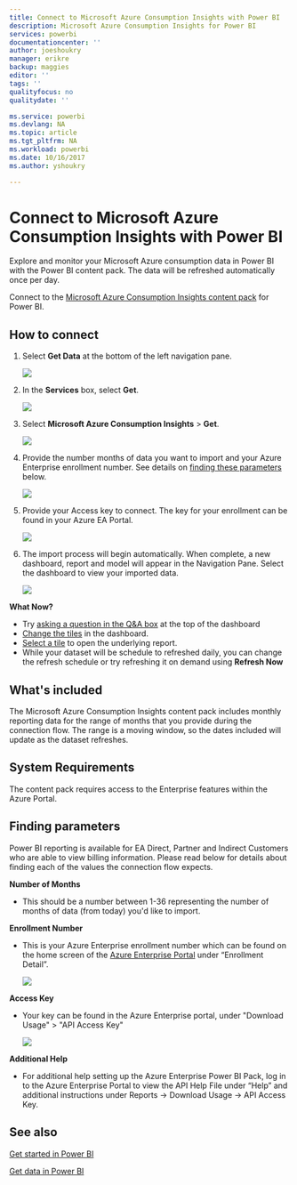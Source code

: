 ```yaml
---
title: Connect to Microsoft Azure Consumption Insights with Power BI
description: Microsoft Azure Consumption Insights for Power BI
services: powerbi
documentationcenter: ''
author: joeshoukry
manager: erikre
backup: maggies
editor: ''
tags: ''
qualityfocus: no
qualitydate: ''

ms.service: powerbi
ms.devlang: NA
ms.topic: article
ms.tgt_pltfrm: NA
ms.workload: powerbi
ms.date: 10/16/2017
ms.author: yshoukry

---
```

# Connect to Microsoft Azure Consumption Insights with Power BI
Explore and monitor your Microsoft Azure consumption data in Power BI with the Power BI content pack. The data will be refreshed automatically once per day.

Connect to the [Microsoft Azure Consumption Insights content pack](https://app.powerbi.com/getdata/services/azureconsumption) for Power BI.

## How to connect
1. Select **Get Data** at the bottom of the left navigation pane.
   
    ![](media/service-connect-to-azure-consumption-insights/getdata.png)
2. In the **Services** box, select **Get**.
   
   ![](media/service-connect-to-azure-consumption-insights/services.png)
3. Select **Microsoft Azure Consumption Insights** \> **Get**. 
   
   ![](media/service-connect-to-azure-consumption-insights/mazureconsumption.png)
4. Provide the number months of data you want to import and your Azure Enterprise enrollment number. See details on [finding these parameters](#FindingParams) below.
   
    ![](media/service-connect-to-azure-consumption-insights/azureconsumptionparams.png)
5. Provide your Access key to connect. The key for your enrollment can be found in your Azure EA Portal. 
   
    ![](media/service-connect-to-azure-consumption-insights/msazureconsumptioncreds.png)
6. The import process will begin automatically. When complete, a new dashboard, report and model will appear in the Navigation Pane. Select the dashboard to view your imported data.
   
   ![](media/service-connect-to-azure-consumption-insights/msazureconsumptiondashboard.png)

**What Now?**

* Try [asking a question in the Q&A box](service-q-and-a.md) at the top of the dashboard
* [Change the tiles](service-dashboard-edit-tile.md) in the dashboard.
* [Select a tile](service-dashboard-tiles.md) to open the underlying report.
* While your dataset will be schedule to refreshed daily, you can change the refresh schedule or try refreshing it on demand using **Refresh Now**

## What's included
The Microsoft Azure Consumption Insights content pack includes monthly reporting data for the range of months that you provide during the connection flow. The range is a moving window, so the dates included will update as the dataset refreshes.

## System Requirements
The content pack requires access to the Enterprise features within the Azure Portal. 

<a name="FindingParams"></a>

## Finding parameters
Power BI reporting is available for EA Direct, Partner and Indirect Customers who are able to view billing information. Please read below for details about finding each of the values the connection flow expects.

**Number of Months**

* This should be a number between 1-36 representing the number of months of data (from today) you'd like to import.

**Enrollment Number**

* This is your Azure Enterprise enrollment number which can be found on the home screen of the [Azure Enterprise Portal](https://ea.azure.com/) under “Enrollment Detail”.
  
    ![](media/service-connect-to-azure-consumption-insights/params2.png)

**Access Key**

* Your key can be found in the Azure Enterprise portal, under "Download Usage" > "API Access Key"
  
    ![](media/service-connect-to-azure-consumption-insights/creds2.png)

**Additional Help**

* For additional help setting up the Azure Enterprise Power BI Pack, log in to the Azure Enterprise Portal to view the API Help File under “Help” and additional instructions under Reports -> Download Usage -> API Access Key. 

## See also
[Get started in Power BI](service-get-started.md)

[Get data in Power BI](service-get-data.md)

